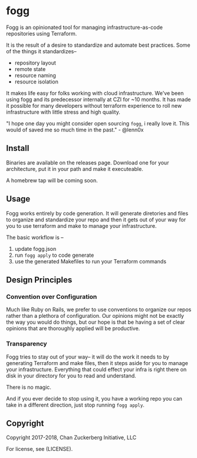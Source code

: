 # fogg

Fogg is an opinionated tool for managing infrastructure-as-code repositories using Terraform.

It is the result of a desire to standardize and automate best practices. Some of the things it standardizes–

* repository layout
* remote state
* resource naming
* resource isolation

It makes life easy for folks working with cloud infrastructure. We've been using fogg and its predecessor internally at CZI for ~10 months. It has made it possible for many developers without terraform experience to roll new infrastructure with little stress and high quality.

"I hope one day you might consider open sourcing `fogg`, i really love it. This would of saved me so much time in the past." - @lenn0x

## Install

Binaries are available on the releases page. Download one for your architecture, put it in your path and make it executeable.

A homebrew tap will be coming soon.

## Usage

Fogg works entirely by code generation. It will generate diretories and files to organize and standardize your repo and then it gets out of your way for you to use terraform and make to manage your infrastructure.

The basic workflow is –

1. update fogg.json
2. run `fogg apply` to code generate
3. use the generated Makefiles to run your Terraform commands

## Design Principles

### Convention over Configuration

Much like Ruby on Rails, we prefer to use conventions to organize our repos rather than a plethora of configuration. Our opinions might not be exactly the way you would do things, but our hope is that be having a set of clear opinions that are thoroughly applied will be productive.

### Transparency

Fogg tries to stay out of your way– it will do the work it needs to by generating Terraform and make files, then it steps aside for you to manage your infrastructure. Everything that could effect your infra is right there on disk in your directory for you to read and understand.

There is no magic.

And if you ever decide to stop using it, you have a working repo you can take in a different direction, just stop running `fogg apply`.


## Copyright

Copyright 2017-2018, Chan Zuckerberg Initiative, LLC

For license, see (LICENSE).